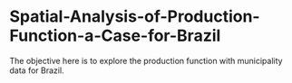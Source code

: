 # Spatial-Analysis-of-Production-Function-a-Case-for-Brazil
The objective here is to explore the production function with municipality data for Brazil.
